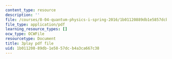 ```yaml
---
content_type: resource
description: ''
file: /courses/8-04-quantum-physics-i-spring-2016/1b01120889db1e5857dcb4a3ca667c38_VY-_xLxHQbA.pdf
file_type: application/pdf
learning_resource_types: []
ocw_type: OCWFile
resourcetype: Document
title: 3play pdf file
uid: 1b011208-89db-1e58-57dc-b4a3ca667c38
---
```

